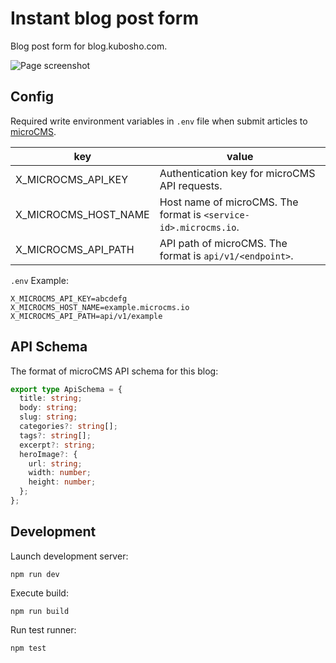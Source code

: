 # Instant blog post form

Blog post form for blog.kubosho.com.

![Page screenshot](https://cdn.jsdelivr.net/gh/kubosho/instant-blog-post-form@master/screenshot/v1.0.0.png?version=1.0.0)

## Config

Required write environment variables in `.env` file when submit articles to [microCMS](https://microcms.io/).


| key | value |
| --- | --- |
| X_MICROCMS_API_KEY | Authentication key for microCMS API requests. |
| X_MICROCMS_HOST_NAME | Host name of microCMS. The format is `<service-id>.microcms.io`. |
| X_MICROCMS_API_PATH | API path of microCMS. The format is `api/v1/<endpoint>`. |

`.env` Example:

```
X_MICROCMS_API_KEY=abcdefg
X_MICROCMS_HOST_NAME=example.microcms.io
X_MICROCMS_API_PATH=api/v1/example
```

## API Schema

The format of microCMS API schema for this blog:

```typescript
export type ApiSchema = {
  title: string;
  body: string;
  slug: string;
  categories?: string[];
  tags?: string[];
  excerpt?: string;
  heroImage?: {
    url: string;
    width: number;
    height: number;
  };
};
```

## Development

Launch development server:

```
npm run dev
```

Execute build:

```
npm run build
```

Run test runner:

```
npm test
```
